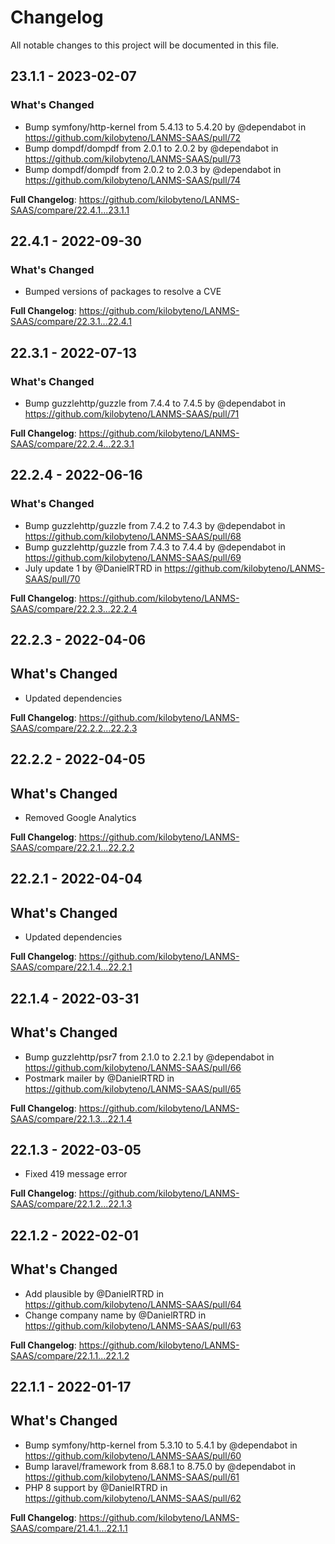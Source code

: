 # Changelog

All notable changes to this project will be documented in this file.

## 23.1.1 - 2023-02-07

### What's Changed

- Bump symfony/http-kernel from 5.4.13 to 5.4.20 by @dependabot in https://github.com/kilobyteno/LANMS-SAAS/pull/72
- Bump dompdf/dompdf from 2.0.1 to 2.0.2 by @dependabot in https://github.com/kilobyteno/LANMS-SAAS/pull/73
- Bump dompdf/dompdf from 2.0.2 to 2.0.3 by @dependabot in https://github.com/kilobyteno/LANMS-SAAS/pull/74

**Full Changelog**: https://github.com/kilobyteno/LANMS-SAAS/compare/22.4.1...23.1.1

## 22.4.1 - 2022-09-30

### What's Changed

- Bumped versions of packages to resolve a CVE

**Full Changelog**: https://github.com/kilobyteno/LANMS-SAAS/compare/22.3.1...22.4.1

## 22.3.1 - 2022-07-13

### What's Changed

- Bump guzzlehttp/guzzle from 7.4.4 to 7.4.5 by @dependabot in https://github.com/kilobyteno/LANMS-SAAS/pull/71

**Full Changelog**: https://github.com/kilobyteno/LANMS-SAAS/compare/22.2.4...22.3.1

## 22.2.4 - 2022-06-16

### What's Changed

- Bump guzzlehttp/guzzle from 7.4.2 to 7.4.3 by @dependabot in https://github.com/kilobyteno/LANMS-SAAS/pull/68
- Bump guzzlehttp/guzzle from 7.4.3 to 7.4.4 by @dependabot in https://github.com/kilobyteno/LANMS-SAAS/pull/69
- July update 1 by @DanielRTRD in https://github.com/kilobyteno/LANMS-SAAS/pull/70

**Full Changelog**: https://github.com/kilobyteno/LANMS-SAAS/compare/22.2.3...22.2.4

## 22.2.3 - 2022-04-06

## What's Changed

- Updated dependencies

**Full Changelog**: https://github.com/kilobyteno/LANMS-SAAS/compare/22.2.2...22.2.3

## 22.2.2 - 2022-04-05

## What's Changed

- Removed Google Analytics

**Full Changelog**: https://github.com/kilobyteno/LANMS-SAAS/compare/22.2.1...22.2.2

## 22.2.1 - 2022-04-04

## What's Changed

- Updated dependencies

**Full Changelog**: https://github.com/kilobyteno/LANMS-SAAS/compare/22.1.4...22.2.1

## 22.1.4 - 2022-03-31

## What's Changed

- Bump guzzlehttp/psr7 from 2.1.0 to 2.2.1 by @dependabot in https://github.com/kilobyteno/LANMS-SAAS/pull/66
- Postmark mailer by @DanielRTRD in https://github.com/kilobyteno/LANMS-SAAS/pull/65

**Full Changelog**: https://github.com/kilobyteno/LANMS-SAAS/compare/22.1.3...22.1.4

## 22.1.3 - 2022-03-05

- Fixed 419 message error

**Full Changelog**: https://github.com/kilobyteno/LANMS-SAAS/compare/22.1.2...22.1.3

## 22.1.2 - 2022-02-01

## What's Changed

- Add plausible by @DanielRTRD in https://github.com/kilobyteno/LANMS-SAAS/pull/64
- Change company name by @DanielRTRD in https://github.com/kilobyteno/LANMS-SAAS/pull/63

**Full Changelog**: https://github.com/kilobyteno/LANMS-SAAS/compare/22.1.1...22.1.2

## 22.1.1 - 2022-01-17

## What's Changed

- Bump symfony/http-kernel from 5.3.10 to 5.4.1 by @dependabot in https://github.com/kilobyteno/LANMS-SAAS/pull/60
- Bump laravel/framework from 8.68.1 to 8.75.0 by @dependabot in https://github.com/kilobyteno/LANMS-SAAS/pull/61
- PHP 8 support by @DanielRTRD in https://github.com/kilobyteno/LANMS-SAAS/pull/62

**Full Changelog**: https://github.com/kilobyteno/LANMS-SAAS/compare/21.4.1...22.1.1
